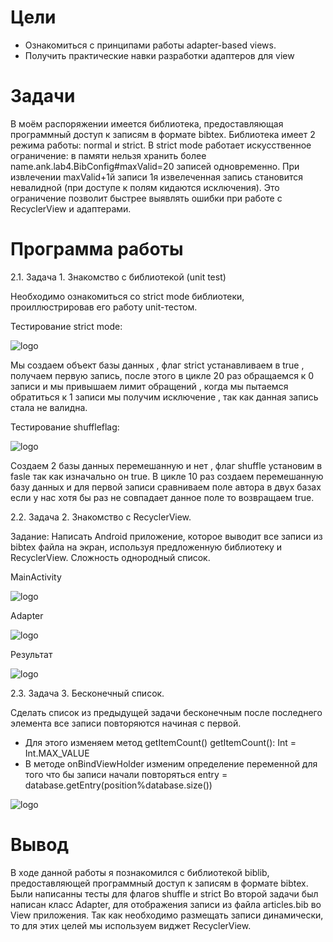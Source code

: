 # Цели
 - Ознакомиться с принципами работы adapter-based views.
 - Получить практические навки разработки адаптеров для view
# Задачи
В моём распоряжении имеется библиотека, предоставляющая программный доступ к записям в формате bibtex. Библиотека имеет 2 режима работы: normal и strict. В strict mode работает искусственное ограничение: в памяти нельзя хранить более name.ank.lab4.BibConfig#maxValid=20 записей одновременно. При извлечении maxValid+1й записи 1я извелеченная запись становится невалидной (при доступе к полям кидаются исключения). Это ограничение позволит быстрее выявлять ошибки при работе с RecyclerView и адаптерами.

# Программа работы
2.1. Задача 1. Знакомство с библиотекой (unit test)

Необходимо ознакомиться со strict mode библиотеки, проиллюстрировав его работу unit-тестом.

Тестирование strict mode:

![logo](https://i.ibb.co/cbLjhqd/image.png)

Мы создаем объект базы данных , флаг strict устанавливаем в true , получаем первую запись, после этого в цикле 20 раз обращаемся к 0 записи и мы привышаем лимит обращений , когда мы пытаемся обратиться к 1 записи мы получим исключение , так как данная запись стала не валидна.

Тестирование shuffleflag:

![logo](https://i.ibb.co/qmMGpfm/image.png)

Создаем 2 базы данных перемешанную и нет , флаг shuffle установим в fasle так как изначально он true. В цикле 10 раз создаем перемешанную базу данных и для первой записи сравниваем поле автора в двух базах если у нас хотя бы раз не совпадает данное поле то возвращаем true.

2.2. Задача 2. Знакомство с RecyclerView.

Задание: Написать Android приложение, которое выводит все записи из bibtex файла на экран, используя предложенную библиотеку и RecyclerView. Сложность однородный список.

MainActivity

![logo](https://i.ibb.co/rxzT2nc/image.png)

Adapter

![logo](https://i.ibb.co/jTQYzr6/image.png)

Результат

![logo](https://i.ibb.co/bPtNyRL/image.png)

2.3. Задача 3. Бесконечный список.

Сделать список из предыдущей задачи бесконечным после последнего элемента все записи повторяются начиная с первой.

- Для этого изменяем метод getItemCount()
getItemCount(): Int = Int.MAX_VALUE
- В методе onBindViewHolder изменим определение переменной для того что бы записи начали повторяться
entry = database.getEntry(position%database.size())

![logo](https://i.ibb.co/Wxfjxty/image.png)

# Вывод

В ходе данной работы я познакомился с библиотекой biblib, предоставляющей программный доступ к записям в формате bibtex. Были написанны тесты для флагов shuffle и strict
Во второй задачи был написан класс Adapter, для отображения записи из файла articles.bib во View приложения. Так как необходимо размещать записи динамически, то для этих целей мы используем виджет RecyclerView.
